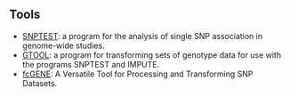 ## Tools
* [SNPTEST](https://mathgen.stats.ox.ac.uk/genetics_software/snptest/snptest.html):  a program for the analysis of single SNP association in genome-wide studies.
* [GTOOL](http://www.well.ox.ac.uk/~cfreeman/software/gwas/gtool.html): a program for transforming sets of genotype data for use with the programs SNPTEST and IMPUTE. 
* [fcGENE](https://sourceforge.net/projects/fcgene/): A Versatile Tool for Processing and Transforming SNP Datasets.

